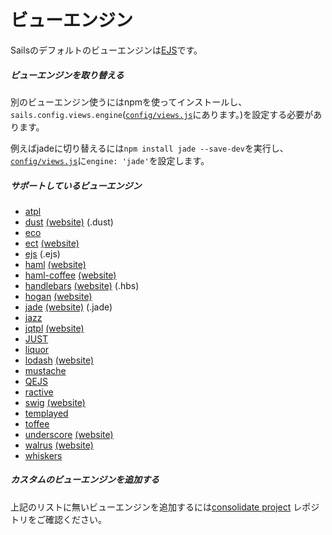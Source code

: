 # ビューエンジン

Sailsのデフォルトのビューエンジンは[EJS](https://github.com/visionmedia/ejs)です。

##### ビューエンジンを取り替える

別のビューエンジン使うにはnpmを使ってインストールし、`sails.config.views.engine`([`config/views.js`](http://sailsjs.org/documentation/anatomy/myApp/config/views.js.html)にあります。)を設定する必要があります。

例えばjadeに切り替えるには`npm install jade --save-dev`を実行し、[`config/views.js`](http://sailsjs.org/documentation/anatomy/myApp/config/views.js.html)に`engine: 'jade'`を設定します。



##### サポートしているビューエンジン

  - [atpl](https://github.com/soywiz/atpl.js)
  - [dust](https://github.com/akdubya/dustjs) [(website)](http://akdubya.github.com/dustjs/) (.dust)
  - [eco](https://github.com/sstephenson/eco)
  - [ect](https://github.com/baryshev/ect) [(website)](http://ectjs.com/)
  - [ejs](https://github.com/visionmedia/ejs) (.ejs)
  - [haml](https://github.com/visionmedia/haml.js) [(website)](http://haml.info/)
  - [haml-coffee](https://github.com/9elements/haml-coffee) [(website)](http://haml.info/)
  - [handlebars](https://github.com/wycats/handlebars.js/) [(website)](http://handlebarsjs.com/) (.hbs)
  - [hogan](https://github.com/twitter/hogan.js) [(website)](http://twitter.github.com/hogan.js/)
  - [jade](https://github.com/visionmedia/jade) [(website)](http://jade-lang.com/) (.jade)
  - [jazz](https://github.com/shinetech/jazz)
  - [jqtpl](https://github.com/kof/node-jqtpl) [(website)](https://github.com/kof/jqtpl)
  - [JUST](https://github.com/baryshev/just)
  - [liquor](https://github.com/chjj/liquor)
  - [lodash](https://github.com/bestiejs/lodash) [(website)](http://lodash.com/)
  - [mustache](https://github.com/janl/mustache.js)
  - [QEJS](https://github.com/jepso/QEJS)
  - [ractive](https://github.com/Rich-Harris/Ractive)
  - [swig](https://github.com/paularmstrong/swig) [(website)](http://paularmstrong.github.com/swig/)
  - [templayed](http://archan937.github.com/templayed.js/)
  - [toffee](https://github.com/malgorithms/toffee)
  - [underscore](https://github.com/documentcloud/underscore) [(website)](http://documentcloud.github.com/underscore/)
  - [walrus](https://github.com/jeremyruppel/walrus) [(website)](http://documentup.com/jeremyruppel/walrus/)
  - [whiskers](https://github.com/gsf/whiskers.js)



##### カスタムのビューエンジンを追加する

上記のリストに無いビューエンジンを追加するには[consolidate project](https://github.com/visionmedia/consolidate.js/blob/master/Readme.md#api) レポジトリをご確認ください。


<docmeta name="uniqueID" value="ViewEngines339501">
<docmeta name="displayName" value="View Engines">

